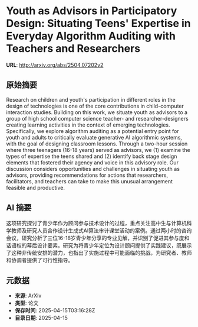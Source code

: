 # Youth as Advisors in Participatory Design: Situating Teens' Expertise in Everyday Algorithm Auditing with Teachers and Researchers

**URL**: http://arxiv.org/abs/2504.07202v2

## 原始摘要

Research on children and youth's participation in different roles in the
design of technologies is one of the core contributions in child-computer
interaction studies. Building on this work, we situate youth as advisors to a
group of high school computer science teacher- and researcher-designers
creating learning activities in the context of emerging technologies.
Specifically, we explore algorithm auditing as a potential entry point for
youth and adults to critically evaluate generative AI algorithmic systems, with
the goal of designing classroom lessons. Through a two-hour session where three
teenagers (16-18 years) served as advisors, we (1) examine the types of
expertise the teens shared and (2) identify back stage design elements that
fostered their agency and voice in this advisory role. Our discussion considers
opportunities and challenges in situating youth as advisors, providing
recommendations for actions that researchers, facilitators, and teachers can
take to make this unusual arrangement feasible and productive.


## AI 摘要

这项研究探讨了青少年作为顾问参与技术设计的过程，重点关注高中生与计算机科学教师及研究人员合作设计生成式AI算法审计课堂活动的案例。通过两小时的咨询会议，研究分析了三位16-18岁青少年分享的专业见解，并识别了促进其参与度和话语权的幕后设计要素。研究为将青少年定位为设计顾问提供了实践建议，既展示了这种非传统安排的潜力，也指出了实施过程中可能面临的挑战，为研究者、教师和协调者提供了可行性指导。

## 元数据

- **来源**: ArXiv
- **类型**: 论文
- **保存时间**: 2025-04-15T03:16:28Z
- **目录日期**: 2025-04-15
